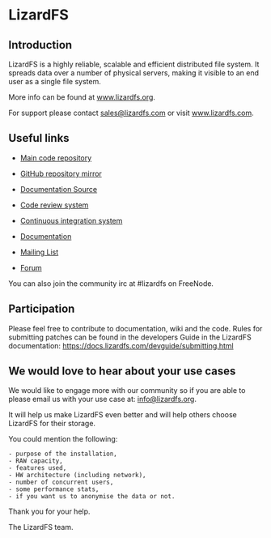 # LizardFS

## Introduction

LizardFS is a highly reliable, scalable and efficient distributed file system. It spreads data over a number of physical servers, making it visible to an end user as a single file system.

More info can be found at www.lizardfs.org.

For support please contact sales@lizardfs.com or visit www.lizardfs.com.

## Useful links

- [Main code repository](http://cr.skytechnology.pl:8081/#/admin/projects/lizardfs)

- [GitHub repository mirror](https://github.com/lizardfs/lizardfs)

- [Documentation Source](https://github.com/lizardfs/documentation)

- [Code review system](http://cr.skytechnology.pl:8081/)

- [Continuous integration system](http://jenkins.lizardfs.org/)

- [Documentation](http://docs.lizardfs.com/)

- [Mailing List](https://sourceforge.net/p/lizardfs/mailman/lizardfs-users/)

- [Forum](https://lizardfs.org/forum/)

You can also join the community irc at #lizardfs on FreeNode.

## Participation

Please feel free to contribute to documentation, wiki and the code.
Rules for submitting patches can be found in the developers Guide in the LizardFS documentation: https://docs.lizardfs.com/devguide/submitting.html

## We would love to hear about your use cases

We would like to engage more with our community so if you are able to please email us with your use case at: info@lizardfs.org.

It will help us make LizardFS even better and will help others choose LizardFS for their storage.

  You could mention the following:

    - purpose of the installation,
    - RAW capacity,
    - features used,
    - HW architecture (including network),
    - number of concurrent users,
    - some performance stats,
    - if you want us to anonymise the data or not.

Thank you for your help.

The LizardFS team.


